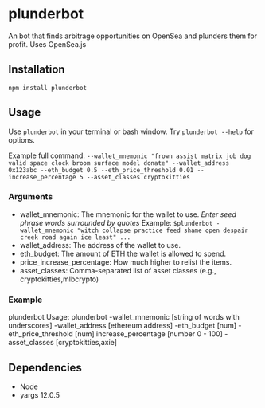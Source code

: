 # plunderbot
An bot that finds arbitrage opportunities on OpenSea and plunders them for profit. Uses OpenSea.js

## Installation
```
npm install plunderbot
```

## Usage
Use `plunderbot` in your terminal or bash window. Try `plunderbot --help` for options.

Example full command:
`--wallet_mnemonic "frown assist matrix job dog valid space clock broom surface model donate" --wallet_address 0x123abc --eth_budget 0.5 --eth_price_threshold 0.01 --increase_percentage 5 --asset_classes cryptokitties`


### Arguments
- wallet_mnemonic: The mnemonic for the wallet to use. *Enter seed phrase words surrounded by quotes* Example: `$plunderbot -wallet_mnemonic "witch collapse practice feed shame open despair creek road again ice least" ...`
- wallet_address: The address of the wallet to use.
- eth_budget: The amount of ETH the wallet is allowed to spend.
- price_increase_percentage: How much higher to relist the items.
- asset_classes: Comma-separated list of asset classes (e.g., cryptokitties,mlbcrypto)


### Example
plunderbot
Usage: plunderbot -wallet_mnemonic [string of words with underscores]
-wallet_address [ethereum address] -eth_budget [num] -eth_price_threshold [num]
increase_percentage [number 0 - 100] -asset_classes [cryptokitties,axie]

## Dependencies
- Node
- yargs 12.0.5
